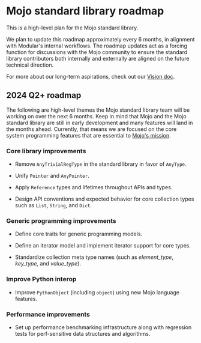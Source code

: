 # Mojo standard library roadmap

This is a high-level plan for the Mojo standard library.

We plan to update this roadmap approximately every 6 months, in alignment with
Modular's internal workflows. The roadmap updates act as a forcing function for
discussions with the Mojo community to ensure the standard library contributors
both internally and externally are aligned on the future technical direction.

For more about our long-term aspirations, check out our [Vision doc](vision.md).

## 2024 Q2+ roadmap

The following are high-level themes the Mojo standard library team will be
working on over the next 6 months. Keep in mind that Mojo and the Mojo standard
library are still in early development and many features will land in the
months ahead. Currently, that means we are focused on the core system
programming features that are essential to [Mojo's
mission](https://docs.modular.com/mojo/why-mojo).

### Core library improvements

- Remove `AnyTrivialRegType` in the standard library in favor of `AnyType`.

- Unify `Pointer` and `AnyPointer`.

- Apply `Reference` types and lifetimes throughout APIs and types.

- Design API conventions and expected behavior for core collection types such
  as `List`, `String`, and `Dict`.

### Generic programming improvements

- Define core traits for generic programming models.

- Define an iterator model and implement iterator support for core types.

- Standardize collection meta type names (such as *element_type*, *key_type*,
  and *value_type*).

### Improve Python interop

- Improve `PythonObject` (including `object`) using new Mojo language
  features.

### Performance improvements

- Set up performance benchmarking infrastructure along with regression tests for
  perf-sensitive data structures and algorithms.

